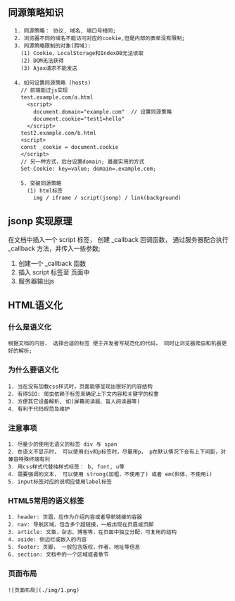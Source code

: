 ## 同源策略知识
```
  1. 同源策略： 协议, 域名, 端口号相同;
  2. 浏览器不同的域名不能访问对应的cookie,但是内部的表单没有限制;
  3. 同源策略限制的对象(跨域):
    (1) Cookie、LocalStorage和IndexDB无法读取
    (2) DOM无法获得
    (3) Ajax请求不能发送

  4. 如何设置同源策略 (hosts)
    // 前端能过js实现
    test.example.com/a.html
      <script>
        document.domain="example.com"  // 设置同源策略
        document.cookie="test1=hello"
      </script>
    test2.example.com/b.html
    <script>
    const _cookie = document.cookie
    </script>
    // 另一种方式，后台设置domain; 最最实用的方式
    Set-Cookie: key=value; domain=.example.com;

    5. 突破同源策略
      (1) html标签
        img / iframe / script(jsonp) / link(background)
```
## jsonp 实现原理
  在文档中插入一个 script 标签， 创建 _callback 回调函数， 通过服务器配合执行 _callback 方法，并传入一些参数;

  1. 创建一个 _callback 函数
  2. 插入 script 标签至 页面中
  3. 服务器输出js

## HTML语义化
  ### 什么是语义化
    根据文档的内容， 选择合适的标签 便于开发者写规范化的代码， 同时让浏览器爬虫和机器更好的解析;

  ### 为什么要语义化
    1. 当在没有加载css样式时，页面能够呈现出很好的内容结构
    2. 有得SEO: 爬虫依赖于标签来确定上下文内容和关键字的权重
    3. 方便其它设备解析, 如(屏幕阅读器、盲人阅读器等)
    4. 有利于代码规范及维护

  ### 注意事项
    1. 尽量少的使用无语义的标签 div 与 span
    2. 在语义不显示时， 可以使用div和p标签时，尽量用p， p在默认情况下会有上下间距，对兼容特殊终端有利
    3. 用css样式代替纯样式标签： b, font, u等
    4. 需要强调的文本， 可以使用 strong(加粗，不使用了) 或者 em(斜体，不使用i)
    5. input标签对应的说明应使用label标签

  ### HTML5常用的语义标签
    1. header: 页眉，应作为介绍内容或者导航链接的容器
    2. nav: 导航区域，包含多个超链接，一般出现在页眉或页脚
    3. article: 文章，杂志、博客等，在页面中独立分配，可复用的结构
    4. aside: 侧边栏或嵌入的内容
    5. footer: 页脚， 一般包含版权，作者，地址等信息
    6. section: 文档中的一个区域或者章节

  ### 页面布局
    ![页面布局](./img/1.png)
